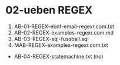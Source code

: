 # 02-ueben REGEX

1. AB-01-REGEX-ebnf-email-regexr.com.txt
2. AB-02-REGEX-examples-regexr.com.md
3. AB-03-REGEX-sql-fussball.sql
4. MAB-REGEX-examples-regexr.com.txt

- AB-04-REGEX-statemachine.txt (no)

